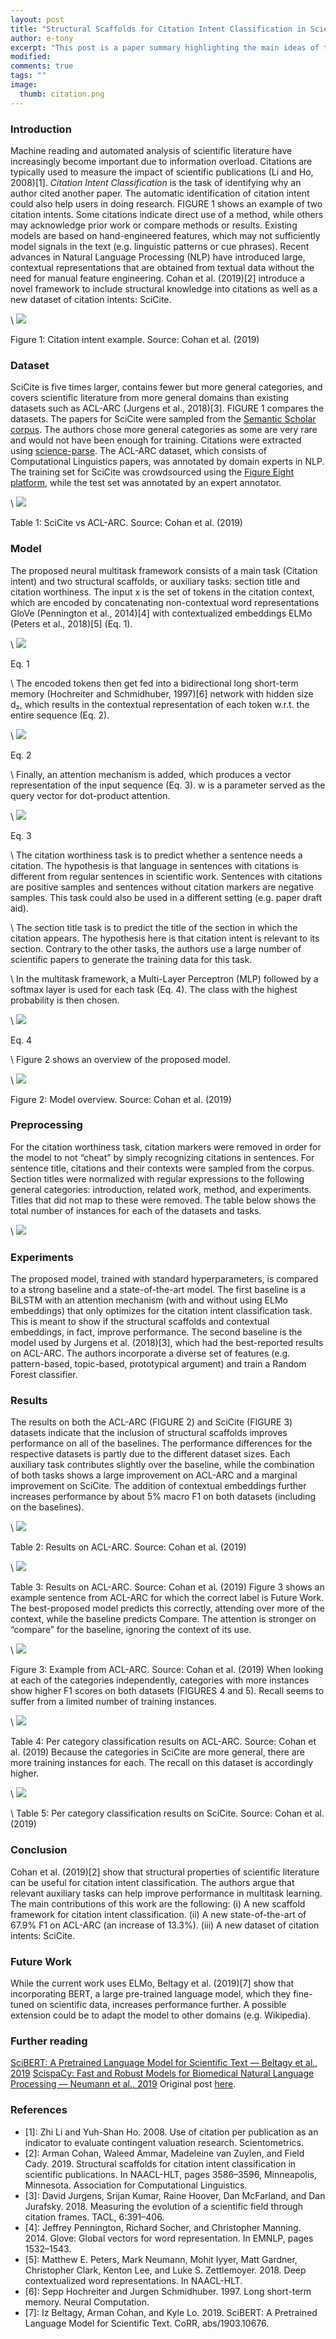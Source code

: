 ```yaml
---
layout: post
title: "Structural Scaffolds for Citation Intent Classification in Scientific Publications"
author: e-tony
excerpt: "This post is a paper summary highlighting the main ideas of the paper “Structural Scaffolds for Citation Intent Classification in Scientific Publications” by Cohan et al. (2019)"
modified:
comments: true
tags: ""
image:
  thumb: citation.png
---
```



### **Introduction**

Machine reading and automated analysis of scientific literature have increasingly become important due to information overload. Citations are typically used to measure the impact of scientific publications (Li and Ho, 2008)[1]. *Citation Intent Classification* is the task of identifying why an author cited another paper. The automatic identification of citation intent could also help users in doing research. FIGURE 1 shows an example of two citation intents. Some citations indicate direct use of a method, while others may acknowledge prior work or compare methods or results. Existing models are based on hand-engineered features, which may not sufficiently model signals in the text (e.g. linguistic patterns or cue phrases). Recent advances in Natural Language Processing (NLP) have introduced large, contextual representations that are obtained from textual data without the need for manual feature engineering. Cohan et al. (2019)[2] introduce a novel framework to include structural knowledge into citations as well as a new dataset of citation intents: SciCite.

\\
![](https://miro.medium.com/max/414/1*GWz3o1brSriM-lINNu0usw.png)

Figure 1: Citation intent example. Source: Cohan et al. (2019)

### **Dataset**

SciCite is five times larger, contains fewer but more general categories, and covers scientific literature from more general domains than existing datasets such as ACL-ARC (Jurgens et al., 2018)[3]. FIGURE 1 compares the datasets. The papers for SciCite were sampled from the [Semantic Scholar corpus](https://www.semanticscholar.org/). The authors chose more general categories as some are very rare and would not have been enough for training. Citations were extracted using [science-parse](https://github.com/allenai/science-parse). The ACL-ARC dataset, which consists of Computational Linguistics papers, was annotated by domain experts in NLP. The training set for SciCite was crowdsourced using the [Figure Eight platform](https://www.figure-eight.com/platform/), while the test set was annotated by an expert annotator.

\\
![](https://miro.medium.com/max/341/1*JhhxwHKpPjvO9GKASYnPGA.png)

Table 1: SciCite vs ACL-ARC. Source: Cohan et al. (2019)

### **Model**

The proposed neural multitask framework consists of a main task (Citation intent) and two structural scaffolds, or auxiliary tasks: section title and citation worthiness. The input x is the set of tokens in the citation context, which are encoded by concatenating non-contextual word representations GloVe (Pennington et al., 2014)[4] with contextualized embeddings ELMo (Peters et al., 2018)[5] (Eq. 1).

\\
![](https://miro.medium.com/max/162/1*uiyC1-7GGXWb2BlYxQBJ1w.png)

Eq. 1

\\
The encoded tokens then get fed into a bidirectional long short-term memory (Hochreiter and Schmidhuber, 1997)[6] network with hidden size d₂, which results in the contextual representation of each token w.r.t. the entire sequence (Eq. 2).

\\
![](https://miro.medium.com/max/237/1*3eAy0iPz_cDI7pnubZdBew.png)

Eq. 2

\\
Finally, an attention mechanism is added, which produces a vector representation of the input sequence (Eq. 3). w is a parameter served as the query vector for dot-product attention.

\\
![](https://miro.medium.com/max/284/1*46-YpTdCqT8EZQPHPJLx7A.png)

Eq. 3

\\
The citation worthiness task is to predict whether a sentence needs a citation. The hypothesis is that language in sentences with citations is different from regular sentences in scientific work. Sentences with citations are positive samples and sentences without citation markers are negative samples. This task could also be used in a different setting (e.g. paper draft aid).

\\
The section title task is to predict the title of the section in which the citation appears. The hypothesis here is that citation intent is relevant to its section. Contrary to the other tasks, the authors use a large number of scientific papers to generate the training data for this task.

\\
In the multitask framework, a Multi-Layer Perceptron (MLP) followed by a softmax layer is used for each task (Eq. 4). The class with the highest probability is then chosen.

\\
![](https://miro.medium.com/max/214/1*BV06czo_qDLT8XC8mDC3cg.png)

Eq. 4

\\
Figure 2 shows an overview of the proposed model.

\\
![](https://miro.medium.com/max/434/1*2HEF1y6w1DkHfAEijSu8vA.png)

Figure 2: Model overview. Source: Cohan et al. (2019)


### **Preprocessing**

For the citation worthiness task, citation markers were removed in order for the model to not “cheat” by simply recognizing citations in sentences. For sentence title, citations and their contexts were sampled from the corpus. Section titles were normalized with regular expressions to the following general categories: introduction, related work, method, and experiments. Titles that did not map to these were removed. The table below shows the total number of instances for each of the datasets and tasks.

\\
![](https://miro.medium.com/max/273/1*lybQRbeS_s2oxMGezrJXaQ.png)

### **Experiments**

The proposed model, trained with standard hyperparameters, is compared to a strong baseline and a state-of-the-art model. The first baseline is a BiLSTM with an attention mechanism (with and without using ELMo embeddings) that only optimizes for the citation intent classification task. This is meant to show if the structural scaffolds and contextual embeddings, in fact, improve performance. The second baseline is the model used by Jurgens et al. (2018)[3], which had the best-reported results on ACL-ARC. The authors incorporate a diverse set of features (e.g. pattern-based, topic-based, prototypical argument) and train a Random Forest classifier.


### **Results**

The results on both the ACL-ARC (FIGURE 2) and SciCite (FIGURE 3) datasets indicate that the inclusion of structural scaffolds improves performance on all of the baselines. The performance differences for the respective datasets is partly due to the different dataset sizes. Each auxiliary task contributes slightly over the baseline, while the combination of both tasks shows a large improvement on ACL-ARC and a marginal improvement on SciCite. The addition of contextual embeddings further increases performance by about 5% macro F1 on both datasets (including on the baselines).

\\
![](https://miro.medium.com/max/242/1*RxYMsnRB4LvmP8tKt0RhyA.png)

Table 2: Results on ACL-ARC. Source: Cohan et al. (2019)

\\
![](https://miro.medium.com/max/240/1*jnfqrz4ZOpbZ6vMRAQ5QoQ.png)

Table 3: Results on ACL-ARC. Source: Cohan et al. (2019)
Figure 3 shows an example sentence from ACL-ARC for which the correct label is Future Work. The best-proposed model predicts this correctly, attending over more of the context, while the baseline predicts Compare. The attention is stronger on “compare” for the baseline, ignoring the context of its use.

\\
![](https://miro.medium.com/max/403/1*y2Y6OG4Jixx-B-GvH1mFzQ.png)

Figure 3: Example from ACL-ARC. Source: Cohan et al. (2019)
When looking at each of the categories independently, categories with more instances show higher F1 scores on both datasets (FIGURES 4 and 5). Recall seems to suffer from a limited number of training instances.

\\
![](https://miro.medium.com/max/590/1*W4eScPADG62J-sq91OpY5w.png)

Table 4: Per category classification results on ACL-ARC. Source: Cohan et al. (2019)
Because the categories in SciCite are more general, there are more training instances for each. The recall on this dataset is accordingly higher.

\\
![](https://miro.medium.com/max/1280/1*D-sV-Gltj2_a3fhHQpMD5Q.png)

\\
Table 5: Per category classification results on SciCite. Source: Cohan et al. (2019)

### **Conclusion**

Cohan et al. (2019)[2] show that structural properties of scientific literature can be useful for citation intent classification. The authors argue that relevant auxiliary tasks can help improve performance in multitask learning. The main contributions of this work are the following:
(i) A new scaffold framework for citation intent classification.
(ii) A new state-of-the-art of 67.9% F1 on ACL-ARC (an increase of 13.3%).
(iii) A new dataset of citation intents: SciCite.

### **Future Work**

While the current work uses ELMo, Beltagy et al. (2019)[7] show that incorporating BERT, a large pre-trained language model, which they fine-tuned on scientific data, increases performance further. A possible extension could be to adapt the model to other domains (e.g. Wikipedia).

### **Further reading**

[SciBERT: A Pretrained Language Model for Scientific Text — Beltagy et al., 2019](https://www.aclweb.org/anthology/D19-1371.pdf)
[ScispaCy: Fast and Robust Models for Biomedical Natural Language Processing — Neumann et al., 2019](https://www.aclweb.org/anthology/W19-5034.pdf)
Original post [here](https://www.torniketsereteli.com/2020/04/14/structural-scaffolds-for-citation-intent-classification-in-scientific-publications/).

### **References**

- \[1\]: Zhi Li and Yuh-Shan Ho. 2008. Use of citation per publication as an indicator to evaluate contingent valuation research. Scientometrics.
- \[2\]: Arman Cohan, Waleed Ammar, Madeleine van Zuylen, and Field Cady. 2019. Structural scaffolds for citation intent classification in scientific publications. In NAACL-HLT, pages 3586–3596, Minneapolis, Minnesota. Association for Computational Linguistics.
- \[3\]: David Jurgens, Srijan Kumar, Raine Hoover, Dan McFarland, and Dan Jurafsky. 2018. Measuring the evolution of a scientific field through citation frames. TACL, 6:391–406.
- \[4\]: Jeffrey Pennington, Richard Socher, and Christopher Manning. 2014. Glove: Global vectors for word representation. In EMNLP, pages 1532–1543.
- \[5\]: Matthew E. Peters, Mark Neumann, Mohit Iyyer, Matt Gardner, Christopher Clark, Kenton Lee, and Luke S. Zettlemoyer. 2018. Deep contextualized word representations. In NAACL-HLT.
- \[6\]: Sepp Hochreiter and Jurgen Schmidhuber. 1997. Long short-term memory. Neural Computation.
- \[7\]: Iz Beltagy, Arman Cohan, and Kyle Lo. 2019. SciBERT: A Pretrained Language Model for Scientific Text. CoRR, abs/1903.10676.
